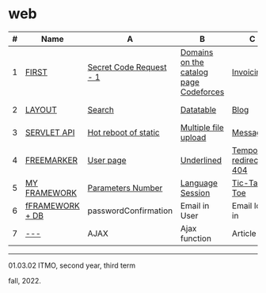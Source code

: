 # web

#|Name|A|B|C|D|E|F|G
---|---|---|---|---|---|---|---|---
1|[FIRST](https://github.com/maladetska/web-2022/blob/main/First/tasks1.pdf)|[Secret Code Request - 1](https://github.com/maladetska/web-2022/tree/main/First/A)|[Domains on the catalog page Codeforces](https://github.com/maladetska/web-2022/tree/main/First/B)|[Invoicing](https://github.com/maladetska/web-2022/tree/main/First/C)|The simplest HTTP server
2|[LAYOUT](https://github.com/maladetska/web-2022/blob/main/Layout/tasks2.pdf)|[Search](https://github.com/maladetska/web-2022/blob/main/Layout/_layout/index1.html)|[Datatable](https://github.com/maladetska/web-2022/blob/main/Layout/_layout/index2.html)|[Blog](https://github.com/maladetska/web-2022/blob/main/Layout/_layout/index3.html)|[Login form](https://github.com/maladetska/web-2022/blob/main/Layout/_layout/index4.html)
3|[SERVLET API](https://github.com/maladetska/web/blob/main/Servlet%20API/tasks3.pdf)|[Hot reboot of static](https://github.com/maladetska/web/blob/main/Servlet%20API/src/main/java/ru/itmo/wp/servlet/StaticServlet.java)|[Multiple file upload](https://github.com/maladetska/web/blob/main/Servlet%20API/src/main/java/ru/itmo/wp/servlet/StaticServlet.java)|[Messages](https://github.com/maladetska/web/blob/main/Servlet%20API/src/main/java/ru/itmo/wp/servlet/MessageServlet.java)|Captcha
4|[FREEMARKER](https://github.com/maladetska/web/blob/main/FreeMarker/%D0%92%D0%B5%D0%B1-%D0%BF%D1%80%D0%BE%D0%B3%D1%80%D0%B0%D0%BC%D0%BC%D0%B8%D1%80%D0%BE%D0%B2%D0%B0%D0%BD%D0%B8%D0%B5_%20%D0%BF%D1%80%D0%B0%D0%BA%D1%82%D0%B8%D0%BA%D0%B0-4%20(2022).pdf)|[User page](https://github.com/maladetska/web/blob/main/FreeMarker/src/main/webapp/WEB-INF/templates/user.ftlh)|[Underlined](https://github.com/maladetska/web/blob/main/FreeMarker/src/main/webapp/WEB-INF/templates/common.ftlh)|[Temporary redirect + 404](https://github.com/maladetska/web/blob/main/FreeMarker/src/main/java/ru/itmo/web/hw4/web/FreemarkerServlet.java)|[Post](https://github.com/maladetska/web/blob/main/FreeMarker/src/main/java/ru/itmo/web/hw4/model/Post.java) + [Users](https://github.com/maladetska/web/blob/main/FreeMarker/src/main/webapp/WEB-INF/templates/users.ftlh)|[Sidebar](https://github.com/maladetska/web/blob/main/FreeMarker/src/main/webapp/WEB-INF/templates/common.ftlh) + [Posts](https://github.com/maladetska/web/blob/main/FreeMarker/src/main/webapp/WEB-INF/templates/posts.ftlh)|[Color](https://github.com/maladetska/web/blob/main/FreeMarker/src/main/java/ru/itmo/web/hw4/model/Color.java) + [Logged user](https://github.com/maladetska/web/blob/main/FreeMarker/src/main/webapp/WEB-INF/templates/common.ftlh) 
5|[MY FRAMEWORK](https://github.com/maladetska/web/blob/main/My%20Framework/%D0%92%D0%B5%D0%B1-%D0%BF%D1%80%D0%BE%D0%B3%D1%80%D0%B0%D0%BC%D0%BC%D0%B8%D1%80%D0%BE%D0%B2%D0%B0%D0%BD%D0%B8%D0%B5_%20%D0%BF%D1%80%D0%B0%D0%BA%D1%82%D0%B8%D0%BA%D0%B0-5%20(2022).pdf)|[Parameters Number](https://github.com/maladetska/web/blob/main/My%20Framework/src/main/java/ru/itmo/wp/web/FrontServlet.java)|[Language Session](https://github.com/maladetska/web/blob/main/My%20Framework/src/main/java/ru/itmo/wp/web/FrontServlet.java)|[Tic-Tac-Toe](https://github.com/maladetska/web/blob/main/My%20Framework/src/main/java/ru/itmo/wp/web/page/TicTacToePage.java)
6|[fFRAMEWORK + DB](https://github.com/maladetska/web/blob/main/JQuery/%D0%92%D0%B5%D0%B1-%D0%BF%D1%80%D0%BE%D0%B3%D1%80%D0%B0%D0%BC%D0%BC%D0%B8%D1%80%D0%BE%D0%B2%D0%B0%D0%BD%D0%B8%D0%B5_%20%D0%BF%D1%80%D0%B0%D0%BA%D1%82%D0%B8%D0%BA%D0%B0-6%20(2022).pdf)|passwordConfirmation|Email in User|Email log in|userCount|Event|Talk|BasicRepositoryImpl
7|[---](https://github.com/maladetska/web/blob/main/Spring/%D0%92%D0%B5%D0%B1-%D0%BF%D1%80%D0%BE%D0%B3%D1%80%D0%B0%D0%BC%D0%BC%D0%B8%D1%80%D0%BE%D0%B2%D0%B0%D0%BD%D0%B8%D0%B5_%20%D0%BF%D1%80%D0%B0%D0%BA%D1%82%D0%B8%D0%BA%D0%B0-7%20(2022).pdf)|AJAX|Ajax function|Article|Reverse sequence|hidden|admin

------
01.03.02 ITMO, second year, third term

fall, 2022.
